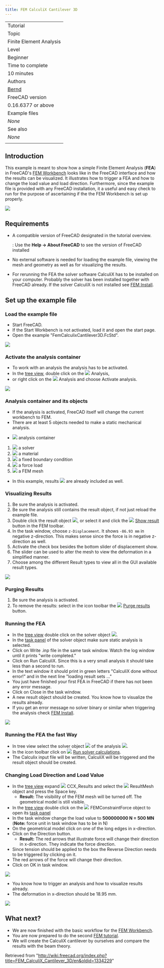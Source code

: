 ```yaml
---
title: FEM CalculiX Cantilever 3D
---
```


|                                                                             |
| --------------------------------------------------------------------------- |
| Tutorial                                                                    |
| Topic                                                                       |
| Finite Element Analysis                                                     |
| Level                                                                       |
| Beginner                                                                    |
| Time to complete                                                            |
| 10 minutes                                                                  |
| Authors                                                                     |
| [Bernd](http://www.freecadweb.org/wiki/index.php?title=User:Berndhahnebach) |
| FreeCAD version                                                             |
| 0.16.6377 or above                                                          |
| Example files                                                               |
| _None_                                                                      |
| See also                                                                    |
| _None_                                                                      |
|                                                                             |

## Introduction

This example is meant to show how a simple Finite Element Analysis (**FEA**) in FreeCAD's [FEM Workbench](/FEM_Workbench "FEM Workbench") looks like in the FreeCAD interface and how the results can be visualized. It illustrates how to trigger a FEA and how to change the load value and load direction. Furthermore, since the example file is provided with any FreeCAD installation, it a useful and easy check to run for the purpose of ascertaining if the the FEM Workbench is set up properly.

![](/src/assets/images/FEM_example01_pic10.png)

## Requirements

- A compatible version of FreeCAD designated in the tutorial overview.

  : Use the **Help → About FreeCAD** to see the version of FreeCAD installed

- No external software is needed for loading the example file, viewing the mesh and geometry as well as for visualizing the results.
- For rerunning the FEA the solver software CalculiX has to be installed on your computer. Probably the solver has been installed together with FreeCAD already. If the solver CalculiX is not installed see [FEM Install](/FEM_Install "FEM Install").

## Set up the example file

### Load the example file

- Start FreeCAD.
- If the Start Workbench is not activated, load it and open the start page.
- Open the example "FemCalculixCantilever3D.FcStd".

![](/src/assets/images/FEM_example01_pic11.png)

### Activate the analysis container

- To work with an analysis the analysis has to be activated.
- In the [tree view](/Tree_view "Tree view"), double click on the ![](/src/assets/images/FEM_Analysis.svg) Analysis,
- or right click on the ![](/src/assets/images/FEM_Analysis.svg) Analysis and choose Activate analysis.

![](/src/assets/images/FEM_example01_pic12.png)

### Analysis container and its objects

- If the analysis is activated, FreeCAD itself will change the current workbench to FEM.
- There are at least 5 objects needed to make a static mechanical analysis.

* ![](/src/assets/images/FEM_Analysis.svg) analysis container

1. ![](/src/assets/images/FEM_SolverCalculixCxxtools.svg) a solver
2. ![](/src/assets/images/FEM_MaterialSolid.svg) a material
3. ![](/src/assets/images/FEM_ConstraintFixed.svg) a fixed boundary condition
4. ![](/src/assets/images/FEM_ConstraintForce.svg) a force load
5. ![](/src/assets/images/FEM_FEMMesh.svg) a FEM mesh

- In this example, results ![](/src/assets/images/FEM_ResultShow.svg) are already included as well.

### Visualizing Results

1. Be sure the analysis is activated.
2. Be sure the analysis still contains the result object, if not just reload the example file.
3. Double click the result object ![](/src/assets/images/FEM_ResultShow.svg), or select it and click the ![](/src/assets/images/FEM_ResultShow.svg) [Show result](/FEM_ResultShow "FEM ResultShow") button in the FEM toolbar.
4. In the task window, choose `z-Displacement`. It shows `-86.93 mm` in negative z-direction. This makes sense since the force is in negative z-direction as well.
5. Activate the check box besides the bottom slider of displacement show.
6. The slider can be used to alter the mesh to view the deformation in a simplified manner.
7. Choose among the different Result types to view all in the GUI available result types.

![](/src/assets/images/FEM_example01_pic13.png)

### Purging Results

1. Be sure the analysis is activated.
2. To remove the results: select in the icon toolbar the ![](/src/assets/images/FEM_ResultsPurge.svg) [Purge results](/FEM_ResultsPurge "FEM ResultsPurge") button.

### Running the FEA

- In the [tree view](/Tree_view "Tree view") double click on the solver object ![](/src/assets/images/FEM_SolverCalculixCxxtools.svg).
- In the [task panel](/Task_panel "Task panel") of the solver object make sure static analysis is selected.
- Click on Write .inp file in the same task window. Watch the log window until it prints "write completed."
- Click on Run CalculiX. Since this is a very small analysis it should take less than a second to run.
- In the text window it should print in green letters "CalculiX done without error!" and in the next line "loading result sets ..."
- You just have finished your first FEA in FreeCAD if there has not been any error message.
- Click on Close in the task window.
- A new result object should be created. You know how to visualize the results already.
- If you get an error message no solver binary or similar when triggering the analysis check [FEM Install](/FEM_Install "FEM Install").

![](/src/assets/images/FEM_example01_pic14.png)

### Running the FEA the fast Way

- In tree view select the solver object ![](/src/assets/images/FEM_SolverCalculixCxxtools.svg) of the analysis ![](/src/assets/images/FEM_Analysis.svg).
- In the icon toolbar click on ![](/src/assets/images/FEM_SolverRun.svg) [Run solver calculations](/FEM_SolverRun "FEM SolverRun").
- The Calculix input file will be written, CalculiX will be triggered and the result object should be created.

### Changing Load Direction and Load Value

- In the [tree view](/Tree_view "Tree view") expand ![](/src/assets/images/FEM_ResultShow.svg) CCX_Results and select the ![](/src/assets/images/FEM_MeshResult.svg) ResultMesh object and press the Space key.
  - **Result:** The visibility of the FEM mesh will be turned off. The geometrical model is still visible.
- In the [tree view](/Tree_view "Tree view") double click on the ![](/src/assets/images/FEM_ConstraintForce.svg) FEMConstraintForce object to open its [task panel](/Task_panel "Task panel")
- In the task window change the load value to **500000000 N = 500 MN** (**Note:** force unit in task window has to be in N)
- On the geometrical model click on one of the long edges in x-direction.
- Click on the Direction button.
  - **Result:** The red arrows that illustrate force will change their direction in x-direction. They indicate the force direction.
- Since tension should be applied to the box the Reverse Direction needs to be triggered by clicking on it.
- The red arrows of the force will change their direction.
- Click on OK in task window.

![](/src/assets/images/FEM_example01_pic15.png)

- You know how to trigger an analysis and how to visualize results already.
- The deformation in x-direction should be 18.95 mm.

![](/src/assets/images/FEM_example01_pic16.png)

## What next?

- We are now finished with the basic workflow for the [FEM Workbench](/FEM_Workbench "FEM Workbench").
- You are now prepared to do the second [FEM tutorial](/FEM_tutorial "FEM tutorial").
- We will create the CalculiX cantilever by ourselves and compare the results with the beam theory.

Retrieved from "<http://wiki.freecad.org/index.php?title=FEM_CalculiX_Cantilever_3D/en&oldid=1334229>"
